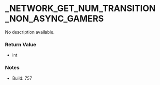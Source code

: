 # _NETWORK_GET_NUM_TRANSITION_NON_ASYNC_GAMERS

No description available.

### Return Value
* int

### Notes
* Build: 757

